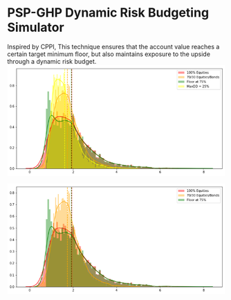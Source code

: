 # PSP-GHP Dynamic Risk Budgeting Simulator
Inspired by CPPI, This technique ensures that the account value reaches a certain target minimum floor, but also maintains exposure to the upside through a dynamic risk budget.
![img](https://github.com/AbdullahBahi/My-Portfolio/blob/master/11-%20PSP-GHP%20Dynamic%20Risk%20Budgeting%20Simulator/0.png?raw=true)

![img1](https://github.com/AbdullahBahi/My-Portfolio/blob/master/11-%20PSP-GHP%20Dynamic%20Risk%20Budgeting%20Simulator/1.png?raw=true)

